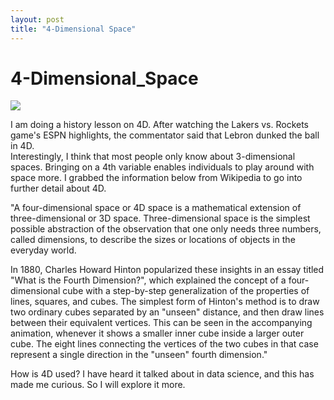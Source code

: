```yaml
---
layout: post
title: "4-Dimensional Space"
---
```


# 4-Dimensional_Space 

![]({{site.url}}{{site.baseurl}}/assets/img/blog-img/4D.gif?raw=true)

I am doing a history lesson on 4D.  After watching the Lakers vs. Rockets game's ESPN highlights, the commentator said that Lebron dunked the ball in 4D.  
Interestingly, I think that most people only know about 3-dimensional spaces.  Bringing on a 4th variable enables individuals to play around with space more.
I grabbed the information below from Wikipedia to go into further detail about 4D. 

"A four-dimensional space or 4D space is a mathematical extension of three-dimensional or 3D space. 
Three-dimensional space is the simplest possible abstraction of the observation that one only needs three numbers, called dimensions, to describe the 
sizes or locations of objects in the everyday world.

In 1880, Charles Howard Hinton popularized these insights in an essay titled "What is the Fourth Dimension?", which explained the concept of a four-dimensional 
cube with a step-by-step generalization of the properties of lines, squares, and cubes. The simplest form of Hinton's method is to draw two ordinary cubes separated by an "unseen" 
distance, and then draw lines between their equivalent vertices. This can be seen in the accompanying animation, whenever it shows 
a smaller inner cube inside a larger outer cube. The eight lines connecting the vertices of the two cubes in that case represent a single direction in the "unseen" fourth dimension."

How is 4D used?
I have heard it talked about in data science, and this has made me curious.  So I will explore it more.  
